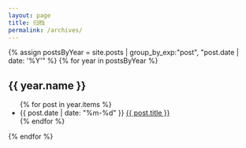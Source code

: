 ```yaml
---
layout: page
title: 归档
permalink: /archives/
---
```


{% assign postsByYear = site.posts | group_by_exp:"post", "post.date | date: '%Y'" %}
{% for year in postsByYear %}
<h2>{{ year.name }}</h2>
<ul>
  {% for post in year.items %}
    <li>
      <span class="post-meta">{{ post.date | date: "%m-%d" }}</span>
      <a href="{{ post.url | relative_url }}">{{ post.title }}</a>
    </li>
  {% endfor %}
</ul>
{% endfor %}
